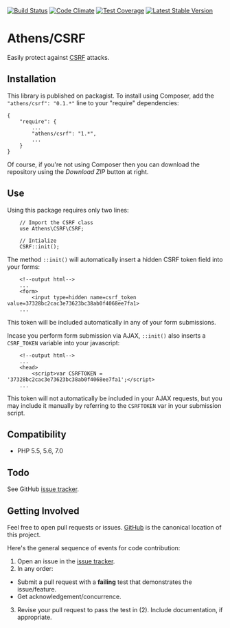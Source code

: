 [![Build Status](https://travis-ci.org/AthensFramework/csrf.svg?branch=master)](https://travis-ci.org/AthensFramework/csrf)
[![Code Climate](https://codeclimate.com/github/AthensFramework/csrf/badges/gpa.svg)](https://codeclimate.com/github/AthensFramework/csrf)
[![Test Coverage](https://codeclimate.com/github/AthensFramework/csrf/badges/coverage.svg)](https://codeclimate.com/github/AthensFramework/csrf/coverage)
[![Latest Stable Version](https://poser.pugx.org/athens/csrf/v/stable)](https://packagist.org/packages/athens/csrf)

Athens/CSRF
=============

Easily protect against [CSRF](https://www.owasp.org/index.php/Cross-Site_Request_Forgery_(CSRF)) attacks.


Installation
------------

This library is published on packagist. To install using Composer, add the `"athens/csrf": "0.1.*"` line to your "require" dependencies:

```
{
    "require": {
        ...
        "athens/csrf": "1.*",
        ...
    }
}
```

Of course, if you're not using Composer then you can download the repository using the *Download ZIP* button at right.

Use
---

Using this package requires only two lines:
```
    // Import the CSRF class
    use Athens\CSRF\CSRF;
    
    // Intialize
    CSRF::init();
```

The method `::init()` will automatically insert a hidden CSRF token field into your forms:
```
    <!--output html-->
    ...
    <form>
        <input type=hidden name=csrf_token value=37328bc2cac3e73623bc38ab0f4068ee7fa1>
    ...
```
This token will be included automatically in any of your form submissions.

Incase you perform form submission via AJAX, `::init()` also inserts a `CSRF_TOKEN` variable into your javascript:
```
    <!--output html-->
    ...
    <head>
        <script>var CSRFTOKEN = '37328bc2cac3e73623bc38ab0f4068ee7fa1';</script>
    ...
```
This token will not automatically be included in your AJAX requests, but you may include it manually by referring to the `CSRFTOKEN` var in your submission script.
 
Compatibility
-------------

* PHP 5.5, 5.6, 7.0

Todo
----

See GitHub [issue tracker](https://github.com/AthensFramework/CSRF/issues/).


Getting Involved
----------------

Feel free to open pull requests or issues. [GitHub](https://github.com/AthensFramework/CSRF) is the canonical location of this project.

Here's the general sequence of events for code contribution:

1. Open an issue in the [issue tracker](https://github.com/AthensFramework/CSRF/issues/).
2. In any order:
  * Submit a pull request with a **failing** test that demonstrates the issue/feature.
  * Get acknowledgement/concurrence.
3. Revise your pull request to pass the test in (2). Include documentation, if appropriate.
